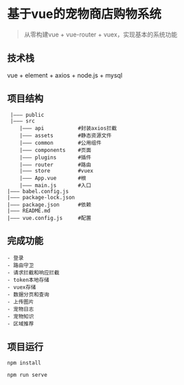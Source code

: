 # 基于vue的宠物商店购物系统
>从零构建vue + vue-router + vuex，实现基本的系统功能

## 技术栈
vue + element + axios + node.js + mysql

## 项目结构
```
 |——— public
 |——— src
	|——— api           #封装axios拦截
	|——— assets        #静态资源文件
	|——— common        #公用组件
	|——— components    #页面
	|——— plugins	   #插件
	|——— router        #路由
	|——— store         #vuex
	|——— App.vue       #根
	|——— main.js       #入口
|——— babel.config.js
|——— package-lock.json
|——— package.json      #依赖
|——— README.md
|——— vue.config.js     #配置
```

## 完成功能
```
- 登录
- 路由守卫
- 请求拦截和响应拦截
- token本地存储
- vuex存储
- 数据分页和查询
- 上传图片
- 宠物日志
- 宠物知识
- 区域推荐
```


## 项目运行
```
npm install

npm run serve
```


